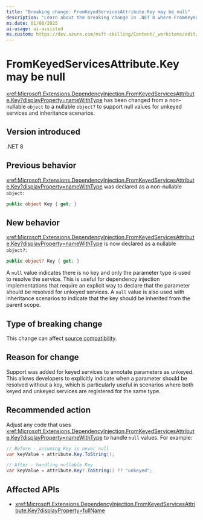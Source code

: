 ```yaml
---
title: "Breaking change: FromKeyedServicesAttribute.Key may be null"
description: "Learn about the breaking change in .NET 8 where FromKeyedServicesAttribute.Key is now nullable to support unkeyed services and inheritance."
ms.date: 01/08/2025
ai-usage: ai-assisted
ms.custom: https://dev.azure.com/msft-skilling/Content/_workitems/edit/486863
---
```


# FromKeyedServicesAttribute.Key may be null

<xref:Microsoft.Extensions.DependencyInjection.FromKeyedServicesAttribute.Key?displayProperty=nameWithType> has been changed from a non-nullable `object` to a nullable `object?` to support null values for unkeyed services and inheritance scenarios.

## Version introduced

.NET 8

## Previous behavior

<xref:Microsoft.Extensions.DependencyInjection.FromKeyedServicesAttribute.Key?displayProperty=nameWithType> was declared as a non-nullable `object`:

```csharp
public object Key { get; }
```

## New behavior

<xref:Microsoft.Extensions.DependencyInjection.FromKeyedServicesAttribute.Key?displayProperty=nameWithType> is now declared as a nullable `object?`:

```csharp
public object? Key { get; }
```

A `null` value indicates there is no key and only the parameter type is used to resolve the service. This is useful for dependency injection implementations that require an explicit way to declare that the parameter should be resolved for unkeyed services. A `null` value is also used with inheritance scenarios to indicate that the key should be inherited from the parent scope.

## Type of breaking change

This change can affect [source compatibility](../../categories.md#source-compatibility).

## Reason for change

Support was added for keyed services to annotate parameters as unkeyed. This allows developers to explicitly indicate when a parameter should be resolved without a key, which is particularly useful in scenarios where both keyed and unkeyed services are registered for the same type.

## Recommended action

Adjust any code that uses <xref:Microsoft.Extensions.DependencyInjection.FromKeyedServicesAttribute.Key?displayProperty=nameWithType> to handle `null` values. For example:

```csharp
// Before - assuming Key is never null
var keyValue = attribute.Key.ToString();

// After - handling nullable Key
var keyValue = attribute.Key?.ToString() ?? "unkeyed";
```

## Affected APIs

- <xref:Microsoft.Extensions.DependencyInjection.FromKeyedServicesAttribute.Key?displayProperty=fullName>